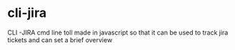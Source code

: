 # cli-jira

CLI -JIRA cmd line toll made in javascript so that it can be used to track jira tickets and can set a brief overview
